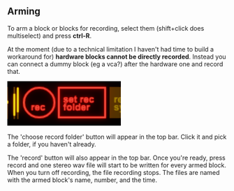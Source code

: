 ## Arming

To arm a block or blocks for recording, select them (shift+click does multiselect) and press **ctrl-R**.

At the moment (due to a technical limitation I haven't had time to build a workaround for) **hardware blocks cannot be directly recorded**. Instead you can connect a dummy block (eg a vca?) after the hardware one and record that.

![record buttons](assets/screenshots/recording.png)

The 'choose record folder' button will appear in the top bar. Click it and pick a folder, if you haven't already.

The 'record' button will also appear in the top bar. Once you're ready, press record and one stereo wav file will start to be written for every armed block. When you turn off recording, the file recording stops. The files are named with the armed block's name, number, and the time.